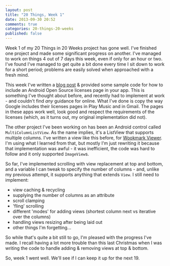 ```yaml
---
layout: post
title: "20 Things, Week 1"
date: 2013-09-30 20:52
comments: true
categories: 20-things-20-weeks
published: false
---
```


Week 1 of my 20 Things in 20 Weeks project has gone well. I've finished one project and made some significant progress on another. I've managed to work on things 4 out of 7 days this week, even if only for an hour or two. I've found I've managed to get quite a bit done every time I sit down to work for a short period; problems are easily solved when approached with a fresh mind.

<!-- more -->

This week I've written a [blog post](../../24/android-open-source-licenses-page/) & provided some sample code for how to include an Android Open Source licenses page in your app. This is something I've thought about before, and recently had to implement at work - and couldn't find _any_ guidance for online. What I've done is copy the way Google includes their licenses pages in Play Music and in Gmail. The pages in these apps work well, look good and respect the requirements of the licenses (which, as it turns out, my original implementation did not).

The other project I've been working on has been an Android control called `MultiColumnListView`. As  the name implies, it's a ListView that supports multiple columns. I've written a view like this before, for [Wookmark Viewer](https://github.com/adamsp/wookmark). I'm using what I learned from that, but mostly I'm just rewriting it because that implementation was awful - it was inefficient, the code was hard to follow and it only supported `ImageView`s.

So far, I've implemented scrolling with view replacement at top and bottom, and a variable I can tweak to specify the number of columns - and, unlike my previous attempt, it supports anything that extends `View`. I still need to implement:

- view caching & recycling
- supplying the number of columns as an attribute
- scroll clamping
- 'fling' scrolling
- different 'modes' for adding views (shortest column next vs iterative over the columns)
- handling views resizing after being laid out
- other things I'm forgetting...

So while that's quite a bit still to go, I'm pleased with the progress I've made. I recall having a lot more trouble than this last Christmas when I was writing the code to handle adding & removing views at top & bottom.

So, week 1 went well. We'll see if I can keep it up for the next 19.